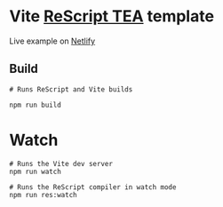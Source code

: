 # Vite [ReScript TEA](https://github.com/darklang/rescript-tea) template

Live example on [Netlify](https://rescript-tea.cel.so)

## Build
```
# Runs ReScript and Vite builds

npm run build
```

# Watch

```
# Runs the Vite dev server
npm run watch

# Runs the ReScript compiler in watch mode
npm run res:watch
```

